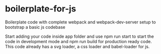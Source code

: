 # boilerplate-for-js
Boilerplate code with complete webpack and webpack-dev-server setup to bootstrap a basic js codebase

Start adding your code inside app folder and use npm run start to start the code in development mode and npm run build for production ready code. This code already has a svg loader, a css loader and babel-loader for js.
